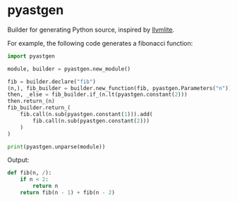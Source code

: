 # pyastgen

Builder for generating Python source, inspired by [llvmlite](https://github.com/numba/llvmlite).

For example, the following code generates a fibonacci function:

```python
import pyastgen

module, builder = pyastgen.new_module()

fib = builder.declare("fib")
(n,), fib_builder = builder.new_function(fib, pyastgen.Parameters("n"))
then, _else = fib_builder.if_(n.lt(pyastgen.constant(2)))
then.return_(n)
fib_builder.return_(
    fib.call(n.sub(pyastgen.constant(1))).add(
        fib.call(n.sub(pyastgen.constant(2)))
    )
)

print(pyastgen.unparse(module))
```

Output:

```python
def fib(n, /):
    if n < 2:
        return n
    return fib(n - 1) + fib(n - 2)
```
